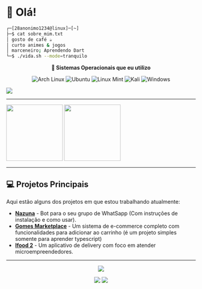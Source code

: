 # 🐧 Olá!

```bash
┌─[28anonimo1234@linux]─[~]
├─$ cat sobre_mim.txt
│ gosto de café ☕
│ curto animes & jogos
│ marceneiro; Aprendendo Dart
└─$ ./vida.sh --mode=tranquilo
```

<div align="center">

**🐧 Sistemas Operacionais que eu utilizo**

![Arch Linux](https://img.shields.io/badge/Arch-1793D1?style=flat-square&logo=arch-linux&logoColor=white)
![Ubuntu](https://img.shields.io/badge/Ubuntu-E95420?style=flat-square&logo=ubuntu&logoColor=white)
![Linux Mint](https://img.shields.io/badge/Mint-87CF3E?style=flat-square&logo=Linux%20Mint&logoColor=white)
![Kali](https://img.shields.io/badge/Kali-268BEE?style=flat-square&logo=kalilinux&logoColor=white)
![Windows](https://img.shields.io/badge/Windows-0078D6?style=flat-square&logo=windows&logoColor=white)




</div>

<img src="https://skillicons.dev/icons?i=discord,linux,bash,python,cpp,cs,php,js,ts,dart,flutter,html,css,git,vscode" />

---

<div align="left">

<img src="https://github-readme-stats.vercel.app/api?username=28anonimo1234&theme=tokyonight&show_icons=true&hide_border=true&count_private=true" height="150"/>
<img src="https://github-readme-stats.vercel.app/api/top-langs/?username=28anonimo1234&layout=compact&theme=tokyonight&hide_border=true" height="150"/>

</div>

----

## 💻 Projetos Principais

Aqui estão alguns dos projetos em que estou trabalhando atualmente:

* **[Nazuna](https://github.com/28anonimo1234/nazuna)** - Bot para o seu grupo de WhatSapp (Com instruções de instalação e como usar).
* **[Gomes Marketplace](https://github.com/28anonimo1234/Gomes)** - Um sistema de e-commerce completo com funcionalidades para adicionar ao carrinho (é um projeto simples somente para aprender typescript)
* **[Ifood 2](https://github.com/THEUZSN/Ifood2)** - Um aplicativo de delivery com foco em atender microempreendedores.

---




<div align="center">

<img src="https://komarev.com/ghpvc/?username=28anonimo1234&color=blueviolet&style=plastic&label=visitantes"/>

</div>
<div align="center">

[<img src="https://img.shields.io/badge/Steam-ウェンベル-000000?style=for-the-badge&logo=steam&logoColor=white"/>](https://steamcommunity.com/profiles/76561199651985209/)
[<img src="https://img.shields.io/badge/Discord-bora%20jogar-5865F2?style=for-the-badge&logo=discord&logoColor=white"/>](https://discord.com/users/)

</div>

